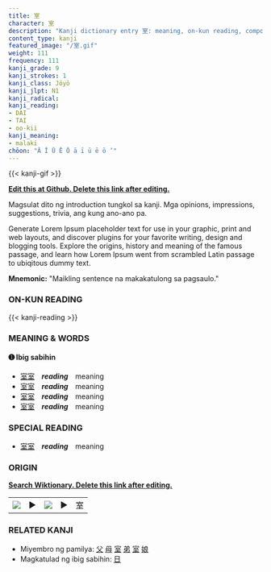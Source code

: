 ```yaml
---
title: 室
character: 室
description: "Kanji dictionary entry 室: meaning, on-kun reading, compounds, origin, related kanji"
content_type: kanji
featured_image: "/室.gif"
weight: 111
frequency: 111
kanji_grade: 9
kanji_strokes: 1
kanji_class: Jōyō
kanji_jlpt: N1
kanji_radical: 
kanji_reading: 
- DAI
- TAI
- oo-kii
kanji_meaning:
- malaki
chōon: "Ā Ī Ū Ē Ō ā ī ū ē ō ’"
---
```

[//]: # (Don't edit the line below. Kanji animated GIF code is automatically generated.)
{{< kanji-gif >}}

[//]: # (Edit below this line.)

**[Edit this at Github. Delete this link after editing.](https://github.com/tim0g/tim/tree/main/content/kanji/室/index.md)**

Magsulat dito ng introduction tungkol sa kanji. Mga opinions, impressions, suggestions, trivia, ang kung ano-ano pa.

Generate Lorem Ipsum placeholder text for use in your graphic, print and web layouts, and discover plugins for your favorite writing, design and blogging tools. Explore the origins, history and meaning of the famous passage, and learn how Lorem Ipsum went from scrambled Latin passage to ubiqitous dummy text.
 
**Mnemonic:** "Maikling sentence na makakatulong sa pagsaulo."

### ON-KUN READING

[//]: # (Don't edit the line below. ON-KUN READING code is automatically generated.)
{{< kanji-reading >}}

### MEANING & WORDS

#### ➊ **Ibig sabihin**
  - [室](../室)[室](../室)　***reading***　meaning
  - [室](../室)[室](../室)　***reading***　meaning
  - [室](../室)[室](../室)　***reading***　meaning
  - [室](../室)[室](../室)　***reading***　meaning

### SPECIAL READING
  - [室](../室)[室](../室)　***reading***　meaning

### ORIGIN

**[Search Wiktionary. Delete this link after editing.](https://wiktionary.org/wiki/室)**
<table class="kanji-table"><tr><td>
<img src="60px-室-bronze.svg.png">
</td><td>▶</td><td>
<img src="60px-室-oracle.svg.png">
</td><td>▶</td>
<td class="kanji-origin">室</td>
</tr></table>

### RELATED KANJI
- Miyembro ng pamilya: [父](../父) [母](../母) [室](../室) [弟](../弟) [室](../室) [娘](../娘)
- Magkatulad ng ibig sabihin: [日](../日)
